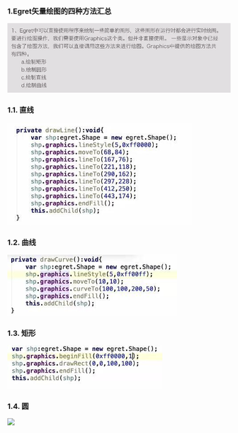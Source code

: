 ### 1.Egret矢量绘图的四种方法汇总

![](images/四种绘图方法.png)
### 1.1. 直线

![](images/直线.jpg)
### 1.2. 曲线

![](images/曲线.jpg)
### 1.3. 矩形

![](images/矩形.jpg)
### 1.4. 圆

![](images/圆.jpg)
